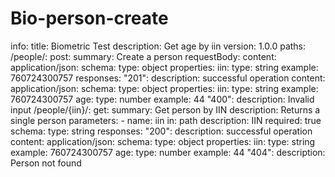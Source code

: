 # Bio-person-create

info:
  title: Biometric Test
  description: Get age by iin
  version: 1.0.0
paths:
  /people/:
    post:
      summary: Create a person
      requestBody:
        content:
          application/json:
            schema:
              type: object
              properties:
                iin:
                  type: string
                  example: 760724300757
      responses:
        "201":
          description: successful operation
          content:
            application/json:
              schema:
                type: object
                properties:
                  iin:
                    type: string
                    example: 760724300757
                  age:
                    type: number
                    example: 44
        "400":
          description: Invalid input
  /people/{iin}/:
    get:
      summary: Get person by IIN
      description: Returns a single person
      parameters:
      - name: iin
        in: path
        description: IIN
        required: true
        schema:
          type: string
      responses:
        "200":
          description: successful operation
          content:
            application/json:
              schema:
                type: object
                properties:
                  iin:
                    type: string
                    example: 760724300757
                  age:
                    type: number
                    example: 44
        "404":
          description: Person not found
